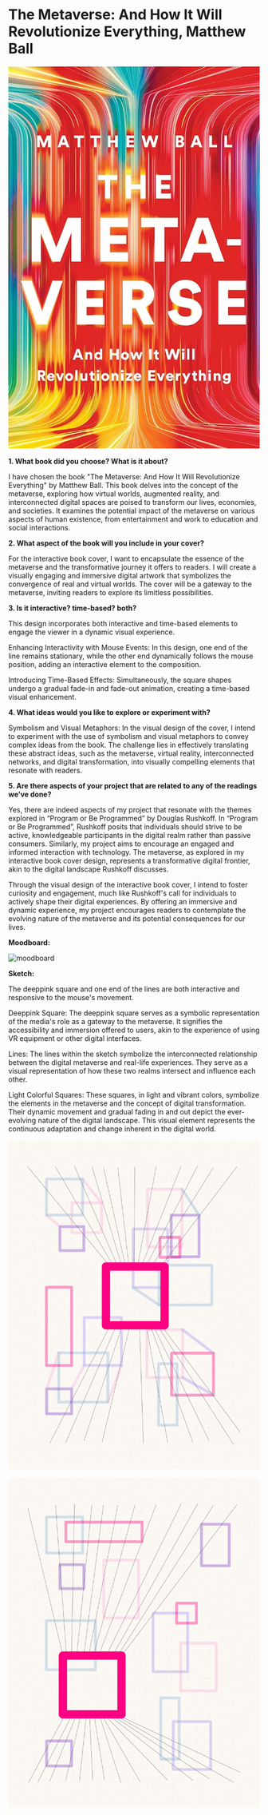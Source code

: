 # The Metaverse: And How It Will Revolutionize Everything, Matthew Ball  

![Original book cover](./OriginalBC.jpg)

**1. What book did you choose? What is it about?**  

I have chosen the book "The Metaverse: And How It Will Revolutionize Everything" by Matthew Ball. This book delves into the concept of the metaverse, exploring how virtual worlds, augmented reality, and interconnected digital spaces are poised to transform our lives, economies, and societies. It examines the potential impact of the metaverse on various aspects of human existence, from entertainment and work to education and social interactions.  

**2. What aspect of the book will you include in your cover?**  

For the interactive book cover, I want to encapsulate the essence of the metaverse and the transformative journey it offers to readers. I will create a visually engaging and immersive digital artwork that symbolizes the convergence of real and virtual worlds. The cover will be a gateway to the metaverse, inviting readers to explore its limitless possibilities.  

**3. Is it interactive?  time-based?  both?**  

This design incorporates both interactive and time-based elements to engage the viewer in a dynamic visual experience.

Enhancing Interactivity with Mouse Events: In this design, one end of the line remains stationary, while the other end dynamically follows the mouse position, adding an interactive element to the composition.

Introducing Time-Based Effects: Simultaneously, the square shapes undergo a gradual fade-in and fade-out animation, creating a time-based visual enhancement.  

**4. What ideas would you like to explore or experiment with?**  

Symbolism and Visual Metaphors: In the visual design of the cover, I intend to experiment with the use of symbolism and visual metaphors to convey complex ideas from the book. The challenge lies in effectively translating these abstract ideas, such as the metaverse, virtual reality, interconnected networks, and digital transformation, into visually compelling elements that resonate with readers.  

**5. Are there aspects of your project that are related to any of the readings we’ve done?**  

Yes, there are indeed aspects of my project that resonate with the themes explored in “Program or Be Programmed” by Douglas Rushkoff. In “Program or Be Programmed”, Rushkoff posits that individuals should strive to be active, knowledgeable participants in the digital realm rather than passive consumers. Similarly, my project aims to encourage an engaged and informed interaction with technology. The metaverse, as explored in my interactive book cover design, represents a transformative digital frontier, akin to the digital landscape Rushkoff discusses.  

Through the visual design of the interactive book cover, I intend to foster curiosity and engagement, much like Rushkoff's call for individuals to actively shape their digital experiences. By offering an immersive and dynamic experience, my project encourages readers to contemplate the evolving nature of the metaverse and its potential consequences for our lives.  

**Moodboard:**  

![moodboard](./Moodboard.jpg)

**Sketch:**  

The deeppink square and one end of the lines are both interactive and responsive to the mouse's movement.  

Deeppink Square: The deeppink square serves as a symbolic representation of the media's role as a gateway to the metaverse. It signifies the accessibility and immersion offered to users, akin to the experience of using VR equipment or other digital interfaces.  

Lines: The lines within the sketch symbolize the interconnected relationship between the digital metaverse and real-life experiences.  They serve as a visual representation of how these two realms intersect and influence each other.  

Light Colorful Squares: These squares, in light and vibrant colors, symbolize the elements in the metaverse and the concept of digital transformation. Their dynamic movement and gradual fading in and out depict the ever-evolving nature of the digital landscape. This visual element represents the continuous adaptation and change inherent in the digital world.  

![sketch1](./Sketch1.jpg)  

![sketch2](./Sketch2.jpg)



